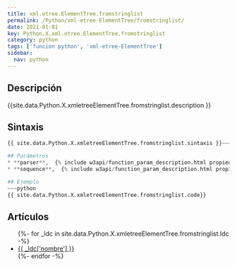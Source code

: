 ```yaml
---
title: xml.etree.ElementTree.fromstringlist
permalink: /Python/xml-etree-ElementTree/fromstringlist/
date: 2021-01-01
key: Python.X.xml.etree.ElementTree.fromstringlist
category: python
tags: ['funcion python', 'xml-etree-ElementTree']
sidebar: 
  nav: python
---
```


## Descripción
{{site.data.Python.X.xmletreeElementTree.fromstringlist.description }}

## Sintaxis
~~~python
{{ site.data.Python.X.xmletreeElementTree.fromstringlist.sintaxis }}~~~

## Parámetros
* **parser**,  {% include w3api/function_param_description.html propiedad=site.data.Python.X.xml.etree.ElementTree.fromstringlist valor="parser" %}
* **sequence**,  {% include w3api/function_param_description.html propiedad=site.data.Python.X.xml.etree.ElementTree.fromstringlist valor="sequence" %}

## Ejemplo
~~~python
{{ site.data.Python.X.xmletreeElementTree.fromstringlist.code}}
~~~

## Artículos
<ul>
{%- for _ldc in site.data.Python.X.xmletreeElementTree.fromstringlist.ldc -%}
   <li>
       <a href="{{_ldc['url'] }}">{{ _ldc['nombre'] }}</a>
   </li>
{%- endfor -%}
</ul>
